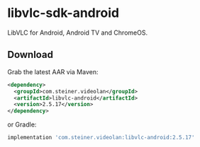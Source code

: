 # libvlc-sdk-android

LibVLC for Android, Android TV and ChromeOS.


Download
--------

Grab the latest AAR via Maven:
```xml
<dependency>
  <groupId>com.steiner.videolan</groupId>
  <artifactId>libvlc-android</artifactId>
  <version>2.5.17</version>
</dependency>
```
or Gradle:
```groovy
implementation 'com.steiner.videolan:libvlc-android:2.5.17'
```
